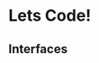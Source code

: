 <div class="border">

  <div class="title-slide">
      <h1>Lets Code!</h1>
      <h2>Interfaces</h2>
  </div>
</div>
